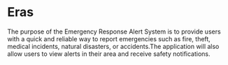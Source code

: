 # Eras
The purpose of the Emergency Response Alert System is to provide users with a quick and reliable way to report emergencies such as fire, theft, medical incidents, natural disasters, or accidents.The application will also allow users to view alerts in their area and receive safety notifications.
